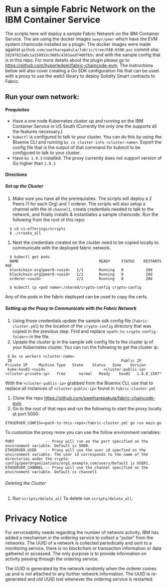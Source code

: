 # Run a simple Fabric Network on the IBM Container Service

The scripts here will deploy a sample Fabric Network on the IBM Container Service. The are using the docker images `swayr/peer` which have the EVM system chaincode installed as a plugin. The docker images were made against
`github.com/swetharepakula/fabric/tree/FAB-6590-poc` commit sha: `5829f823a0c1a150933c5005c43d1eed7480fb5c` and with the sample config that is in this repo. For more details about the plugin please go to https://github.com/hyperledger/fabric-chaincode-evm. The instructions below will also cover creating a Go SDK configuration file that can be used with a proxy to use the web3 library to deploy Solidity Smart contracts to Fabric.

## Run your own network:

#### Prequisites
 - Have a one node Kubernetes cluster up and running on the IBM Container Service in US South (Currently the only one the supports all the features necessary.)
 - `kubectl` is configured to talk to your cluster. You can do this by using the Bluemix CLI and running `bx cs cluster-info <cluster-name>`. Export the config file that is the output of that command for kubectl to be configured to talk to your cluster.
 - Have `Go 1.9.3` installed. The proxy currently does not support version of Go higher than `1.9.3`

#### Directions

##### Set up the Cluster
1. Make sure you have all the prerequisites. The scripts will deploy a 2 Peers (1 for each Org) and 1 orderer. The scripts will also setup a channel with the id `channel1`, create credentials needed to talk to the network, and finally installs & instantiates a sample chaincode. Run the following from the root of this repo:
```
  $ cd cs-offerings/scripts
  $ ./create_all
```
1. Next the credentials created on the cluster need to be copied locally to communicate with the deployed fabric network.
```
  $ kubectl get pods
  NAME                                    READY     STATUS    RESTARTS   AGE
  blockchain-org1peer0-<uuid>   1/1       Running   0          20d
  blockchain-org2peer0-<uuid>   1/1       Running   0          20d
  orderer-<uuid>                2/2       Running   0          20d

  $ kubectl cp <pod name>:/shared/crypto-config crypto-config
```
Any of the pods in the fabric deployed can be used to copy the certs.

##### Setting up the Proxy to Communicate with the Fabric Network
1. Using those credentials update the sample sdk config file (`fabric-cluster.yml`) to the location of the `crypto-config` directory that was copied in the previous step. Find and replace `<path-to-crypto-config-folder>` in the file.
1. Update the cluster ip in the sample sdk config file to the cluster ip of your Kubernetes cluster. You can run the following to get the cluster ip:
```
 $ bx cs workers <cluster-name>
 ID                                                 Public IP        Private IP     Machine Type   State    Status   Zone    Version
 kube-hou02-<uuid>                          <cluster-public-ip>   <cluster-private-ip>   free      normal   Ready    hou02   1.8.8_1507*
```
With the `<cluster-public-ip>` grabbed from the Bluemix CLI, use that to replace all instances of `<cluster-public-ip>` found in `fabric-cluster.yml`
1. Clone the repo https://github.com/swetharepakula/fabric-chaincode-evm
1. Go to the root of that repo and run the following to start the proxy locally at port 5000:
```
ETHSERVER_CONFIG=<path-to-this-repo>/fabric-cluster.yml go run main.go
```
To customize the proxy more you can use the follow environment variables:
```
PORT              -- Proxy will run on the port specified on the environment variable. Default is 5000.
ETHSERVER_USER    -- Proxy will use the user id specfied on the environment variable. The user id corresponds to the name of the directories under the crypto-config/peerOrganizations/org1.example.com/users/Default is USER1.
ETHSERVER_CHANNEL -- Proxy will use the channel specified on the environment variable. Default is channel1
```

###### Deleting the Cluster
1. Run `scripts/delete_all`
To delete run
`scripts/delete_all`.

# Privacy Notice
For serviceability needs regarding the number of network activity, IBM has added a mechanism in the ordering service to collect a "pulse" from the networks. The UUID of a network is collected periodically and sent to a monitoring service, there is no blockchain or transaction information or data gathered or accessed. The only purpose is to provide information on activity passing through the ordering service.

The UUID is generated by the network randomly when the orderer comes up and is not attached to any further network information. The UUID is re-generated and old UUID lost whenever the ordering service is restarted.
